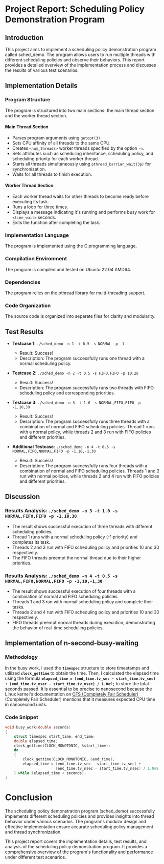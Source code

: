 # Project Report: Scheduling Policy Demonstration Program

## Introduction

This project aims to implement a scheduling policy demonstration program called sched_demo. The program allows users to run multiple threads with different scheduling policies and observe their behaviors. This report provides a detailed overview of the implementation process and discusses the results of various test scenarios.

## Implementation Details

### Program Structure

The program is structured into two main sections: the main thread section and the worker thread section.

#### Main Thread Section

- Parses program arguments using `getopt(3)`.
- Sets CPU affinity of all threads to the same CPU.
- Creates `<num_threads>` worker threads specified by the option `-n`.
- Sets attributes such as scheduling inheritance, scheduling policy, and scheduling priority for each worker thread.
- Starts all threads simultaneously using `pthread_barrier_wait(3p)` for synchronization.
- Waits for all threads to finish execution.

#### Worker Thread Section

- Each worker thread waits for other threads to become ready before executing its task.
- Runs a loop for three times.
- Displays a message indicating it's running and performs busy work for `<time_wait>` seconds.
- Exits the function after completing the task.

### Implementation Language

The program is implemented using the C programming language.

### Compilation Environment

The program is compiled and tested on Ubuntu 22.04 AMD64.

### Dependencies

The program relies on the pthread library for multi-threading support.

### Code Organization

The source code is organized into separate files for clarity and modularity.

## Test Results

- **Testcase 1**: `./sched_demo -n 1 -t 0.5 -s NORMAL -p -1`
  - Result: Success!
  - Description: The program successfully runs one thread with a normal scheduling policy.
  
- **Testcase 2**: `./sched_demo -n 2 -t 0.5 -s FIFO,FIFO -p 10,20`
  - Result: Success!
  - Description: The program successfully runs two threads with FIFO scheduling policy and corresponding priorities.
  
- **Testcase 3**: `./sched_demo -n 3 -t 1.0 -s NORMAL,FIFO,FIFO -p -1,10,30`
  - Result: Success!
  - Description: The program successfully runs three threads with a combination of normal and FIFO scheduling policies. Thread 1 runs with a normal policy, while threads 2 and 3 run with FIFO policies and different priorities.

- **Additional Testcase**: `./sched_demo -n 4 -t 0.5 -s NORMAL,FIFO,NORMAL,FIFO -p -1,10,-1,30`
  - Result: Success!
  - Description: The program successfully runs four threads with a combination of normal and FIFO scheduling policies. Threads 1 and 3 run with normal policies, while threads 2 and 4 run with FIFO policies and different priorities.

## Discussion

### Results Analysis: `./sched_demo -n 3 -t 1.0 -s NORMAL,FIFO,FIFO -p -1,10,30`

- The result shows successful execution of three threads with different scheduling policies.
- Thread 1 runs with a normal scheduling policy (-1 priority) and completes its task.
- Threads 2 and 3 run with FIFO scheduling policy and priorities 10 and 30 respectively.
- The FIFO threads preempt the normal thread due to their higher priorities.

### Results Analysis: `./sched_demo -n 4 -t 0.5 -s NORMAL,FIFO,NORMAL,FIFO -p -1,10,-1,30`

- The result shows successful execution of four threads with a combination of normal and FIFO scheduling policies.
- Threads 1 and 3 run with normal scheduling policy and complete their tasks.
- Threads 2 and 4 run with FIFO scheduling policy and priorities 10 and 30 respectively.
- FIFO threads preempt normal threads during execution, demonstrating the behavior of real-time scheduling policies.

## Implementation of n-second-busy-waiting

### Methodology

In the busy work, I used the **`timespec`** structure to store timestamps and utilized **`clock_gettime`** to obtain the time. Then, I calculated the elapsed time using the formula **`elapsed_time = (end_time.tv_sec - start_time.tv_sec) + (end_time.tv_nsec - start_time.tv_nsec) / 1.0e9;`** to store the total seconds passed. It is essential to be precise to nanosecond because the Linux kernel's documentation on [CFS (Completely Fair Scheduler)](https://www.kernel.org/doc/Documentation/scheduler/sched-design-CFS.txt) (Completely Fair Scheduler) mentions that it measures expected CPU time in nanosecond units.

### Code Snippet
```c
void busy_work(double seconds)
{
    struct timespec start_time, end_time;
    double elapsed_time;
    clock_gettime(CLOCK_MONOTONIC, &start_time);
    do
    {
        clock_gettime(CLOCK_MONOTONIC, &end_time);
        elapsed_time = (end_time.tv_sec - start_time.tv_sec) +
                       (end_time.tv_nsec - start_time.tv_nsec) / 1.0e9;
    } while (elapsed_time < seconds);
}
```

# Conclusion

The scheduling policy demonstration program (sched_demo) successfully implements different scheduling policies and provides insights into thread behavior under various scenarios. The program's modular design and effective implementation ensure accurate scheduling policy management and thread synchronization.

This project report covers the implementation details, test results, and analysis of the scheduling policy demonstration program. It provides a comprehensive overview of the program's functionality and performance under different test scenarios.